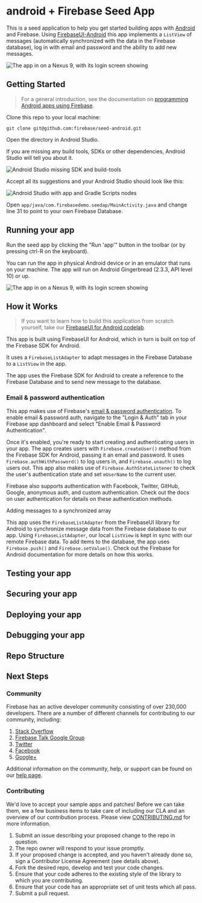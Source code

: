 android + Firebase Seed App
=========================

This is a seed application to help you get started building apps with [Android](https://www.android.com/) and Firebase.
Using [FirebaseUI-Android](https://github.com/firebase/FirebaseUI-Android/) this app implements a `ListView` of messages (automatically synchronized with the data in
the Firebase database), log in with email and password and the ability to add new messages.

![The app in on a Nexus 9, with its login screen showing](screenshots/nexus9-screenshot.png)

## Getting Started

> For a general introduction, see the documentation on [programming Android apps using Firebase](https://www.firebase.com/docs/android/).

Clone this repo to your local machine:

```
git clone git@github.com:firebase/seed-android.git
```

Open the directory in Android Studio.

If you are missing any build tools, SDKs or other dependencies, Android Studio will tell you about it.

![Android Studio missing SDK and build-tools](screenshots/android-studio-missing-tools.png)

Accept all its suggestions and your Android Studio should look like this:

![Android Studio with app and Gradle Scripts nodes](screenshots/android-studio-loaded.png)

Open `app/java/com.firebasedemo.seedap/MainActivity.java` and change line 31 to point to your own Firebase Database.

## Running your app

Run the seed app by clicking the "Run 'app'" button in the toolbar (or by pressing ctrl-R on the keyboard).

You can run the app in physical Android device or in an emulator that runs on your machine.
The app will run on Android Gingerbread (2.3.3, API level 10) or up.

![The app in on a Nexus 9, with its login screen showing](screenshots/nexus9-screenshot.png)

## How it Works

> If you want to learn how to build this application from scratch yourself, take our [FirebaseUI for Android codelab](https://github.com/firebase/FirebaseUI-Android/tree/master/codelabs/chat).

This app is built using FirebaseUI for Android, which in turn is built on top of the Firebase SDK for Android.

It uses a `FirebaseListAdapter` to adapt messages in the Firebase Database to a `ListView` in the app.

The app uses the Firebase SDK for Android to create a reference to the Firebase Database and to send new message to the database.

### Email & password authentication

This app makes use of Firebase's [email & password authentication](https://www.firebase.com/docs/web/guide/login/password.html).
To enable email & password auth, navigate to the "Login & Auth" tab in your Firebase app dashboard and select "Enable Email & Password Authentication".

Once it's enabled, you're ready to start creating and authenticating users in your app.
The app creates users with `Firebase.createUser()` method from the Firebase SDK for Android, passing it an email and password.
It uses `Firebase.authWithPassword()` to log users in, and `Firebase.unauth()` to log users out.
This app also makes use of `Firebase.AuthStateListener` to check the user's authentication state and set `mUserName` to the current user.

Firebase also supports authentication with Facebook, Twitter, GitHub, Google, anonymous auth, and custom authentication. Check out the docs on user authentication for details on these authentication methods.

Adding messages to a synchronized array

This app uses the `FirebaseListAdapter` from the FirebaseUI library for Android to synchronize message data from the Firebase database to our app.
Using `FirebaseListAdapter`, our local `ListView` is kept in sync with our remote Firebase data.
To add items to the database, the app uses `Firebase.push()` and `Firebase.setValue()`.
Check out the Firebase for Android documentation for more details on how this works.

## Testing your app

## Securing your app

## Deploying your app

## Debugging your app

## Repo Structure

## Next Steps

### Community

Firebase has an active developer community consisting of over 230,000 developers. There are a number of different channels for contributing to our community, including:

1. [Stack Overflow](http://www.stackoverflow.com/tags/firebase)
1. [Firebase Talk Google Group](https://groups.google.com/forum/#!forum/firebase-talk)
1. [Twitter](https://twitter.com/firebase)
1. [Facebook](https://www.facebook.com/Firebase)
1. [Google+](http://plus.google.com/115330003035930967645)

Additional information on the community, help, or support can be found on our [help page](https://www.firebase.com/docs/help/).

### Contributing

We'd love to accept your sample apps and patches! Before we can take them, we a few business items to take care of including our CLA and an overview of our contribution process. Please view [CONTRIBUTING.md](https://github.com/firebase/seed-android/blob/master/CONTRIBUTING.md) for more information.

1. Submit an issue describing your proposed change to the repo in question.
1. The repo owner will respond to your issue promptly.
1. If your proposed change is accepted, and you haven't already done so, sign a
   Contributor License Agreement (see details above).
1. Fork the desired repo, develop and test your code changes.
1. Ensure that your code adheres to the existing style of the library to which
   you are contributing.
1. Ensure that your code has an appropriate set of unit tests which all pass.
1. Submit a pull request.
